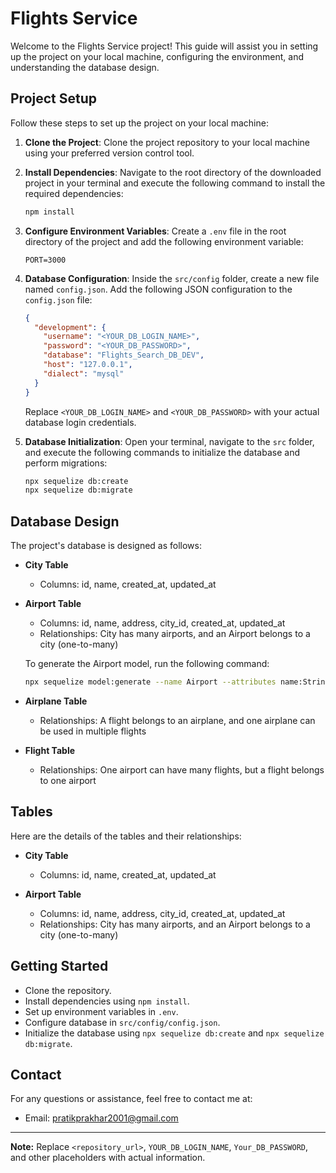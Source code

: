 # Flights Service

Welcome to the Flights Service project! This guide will assist you in setting up the project on your local machine, configuring the environment, and understanding the database design.

## Project Setup

Follow these steps to set up the project on your local machine:

1. **Clone the Project**: Clone the project repository to your local machine using your preferred version control tool.

2. **Install Dependencies**: Navigate to the root directory of the downloaded project in your terminal and execute the following command to install the required dependencies:

   ```bash
   npm install
   ```

3. **Configure Environment Variables**: Create a `.env` file in the root directory of the project and add the following environment variable:

   ```
   PORT=3000
   ```

4. **Database Configuration**: Inside the `src/config` folder, create a new file named `config.json`. Add the following JSON configuration to the `config.json` file:

   ```json
   {
     "development": {
       "username": "<YOUR_DB_LOGIN_NAME>",
       "password": "<YOUR_DB_PASSWORD>",
       "database": "Flights_Search_DB_DEV",
       "host": "127.0.0.1",
       "dialect": "mysql"
     }
   }
   ```

   Replace `<YOUR_DB_LOGIN_NAME>` and `<YOUR_DB_PASSWORD>` with your actual database login credentials.

5. **Database Initialization**: Open your terminal, navigate to the `src` folder, and execute the following commands to initialize the database and perform migrations:

   ```bash
   npx sequelize db:create
   npx sequelize db:migrate
   ```

## Database Design

The project's database is designed as follows:

- **City Table**
  - Columns: id, name, created_at, updated_at

- **Airport Table**
  - Columns: id, name, address, city_id, created_at, updated_at
  - Relationships: City has many airports, and an Airport belongs to a city (one-to-many)

  To generate the Airport model, run the following command:

  ```bash
  npx sequelize model:generate --name Airport --attributes name:String,address:String,cityId:integer
  ```

- **Airplane Table**
  - Relationships: A flight belongs to an airplane, and one airplane can be used in multiple flights

- **Flight Table**
  - Relationships: One airport can have many flights, but a flight belongs to one airport

## Tables

Here are the details of the tables and their relationships:

- **City Table**
  - Columns: id, name, created_at, updated_at

- **Airport Table**
  - Columns: id, name, address, city_id, created_at, updated_at
  - Relationships: City has many airports, and an Airport belongs to a city (one-to-many)

## Getting Started

- Clone the repository.
- Install dependencies using `npm install`.
- Set up environment variables in `.env`.
- Configure database in `src/config/config.json`.
- Initialize the database using `npx sequelize db:create` and `npx sequelize db:migrate`.

## Contact

For any questions or assistance, feel free to contact me at:
- Email: pratikprakhar2001@gmail.com

---

**Note:** Replace `<repository_url>`, `YOUR_DB_LOGIN_NAME`, `Your_DB_PASSWORD`, and other placeholders with actual information.

